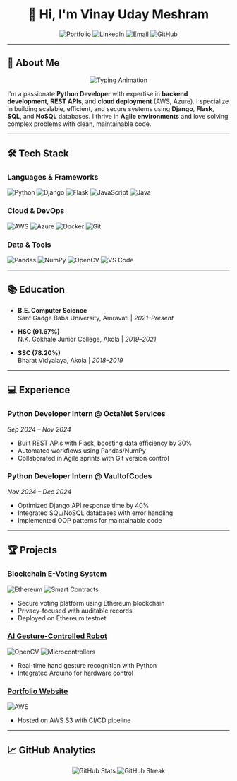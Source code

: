 <h1 align="center">👋 Hi, I'm Vinay Uday Meshram</h1>

<p align="center">
  <a href="https://iamvny.github.io/Portfolio-Website/">
    <img src="https://img.shields.io/badge/Portfolio-000000?style=for-the-badge&logo=firefox&logoColor=white" alt="Portfolio">
  </a>
  <a href="https://www.linkedin.com/in/vinay-meshram-0277b2273/">
    <img src="https://img.shields.io/badge/LinkedIn-0A66C2?style=for-the-badge&logo=linkedin&logoColor=white" alt="LinkedIn">
  </a>
  <a href="mailto:meshram.vinay2003@gmail.com">
    <img src="https://img.shields.io/badge/Email-EA4335?style=for-the-badge&logo=gmail&logoColor=white" alt="Email">
  </a>
  <a href="https://github.com/iamvny">
    <img src="https://img.shields.io/badge/GitHub-181717?style=for-the-badge&logo=github&logoColor=white" alt="GitHub">
  </a>
</p>

---

## 🚀 **About Me**

<p align="center">
  <img src="https://readme-typing-svg.demolab.com?font=Fira+Code&size=24&duration=3000&pause=1000&color=00FF00&center=true&vCenter=true&width=600&lines=Python+Developer;Backend+Specialist;Cloud+Enthusiast;Problem+Solver;Automation+Expert" alt="Typing Animation">
</p>

I'm a passionate **Python Developer** with expertise in **backend development**, **REST APIs**, and **cloud deployment** (AWS, Azure). I specialize in building scalable, efficient, and secure systems using **Django**, **Flask**, **SQL**, and **NoSQL** databases. I thrive in **Agile environments** and love solving complex problems with clean, maintainable code.

---

## 🛠️ **Tech Stack**

### **Languages & Frameworks**
![Python](https://img.shields.io/badge/Python-3776AB?style=for-the-badge&logo=python&logoColor=white)
![Django](https://img.shields.io/badge/Django-092E20?style=for-the-badge&logo=django&logoColor=white)
![Flask](https://img.shields.io/badge/Flask-000000?style=for-the-badge&logo=flask&logoColor=white)
![JavaScript](https://img.shields.io/badge/JavaScript-F7DF1E?style=for-the-badge&logo=javascript&logoColor=black)
![Java](https://img.shields.io/badge/Java-ED8B00?style=for-the-badge&logo=openjdk&logoColor=white)

### **Cloud & DevOps**
![AWS](https://img.shields.io/badge/AWS-232F3E?style=for-the-badge&logo=amazon-aws&logoColor=white)
![Azure](https://img.shields.io/badge/Azure-0089D6?style=for-the-badge&logo=microsoft-azure&logoColor=white)
![Docker](https://img.shields.io/badge/Docker-2496ED?style=for-the-badge&logo=docker&logoColor=white)
![Git](https://img.shields.io/badge/Git-F05032?style=for-the-badge&logo=git&logoColor=white)

### **Data & Tools**
![Pandas](https://img.shields.io/badge/Pandas-150458?style=for-the-badge&logo=pandas&logoColor=white)
![NumPy](https://img.shields.io/badge/NumPy-013243?style=for-the-badge&logo=numpy&logoColor=white)
![OpenCV](https://img.shields.io/badge/OpenCV-5C3EE8?style=for-the-badge&logo=opencv&logoColor=white)
![VS Code](https://img.shields.io/badge/VSCode-007ACC?style=for-the-badge&logo=visual-studio-code&logoColor=white)

---

## 📚 **Education**

- **B.E. Computer Science**  
  Sant Gadge Baba University, Amravati | *2021–Present*  

- **HSC (91.67%)**  
  N.K. Gokhale Junior College, Akola | *2019–2021*  

- **SSC (78.20%)**  
  Bharat Vidyalaya, Akola | *2018–2019*  

---

## 💻 **Experience**

### **Python Developer Intern** @ OctaNet Services
*Sep 2024 – Nov 2024*  
- Built REST APIs with Flask, boosting data efficiency by 30%  
- Automated workflows using Pandas/NumPy  
- Collaborated in Agile sprints with Git version control  

### **Python Developer Intern** @ VaultofCodes
*Nov 2024 – Dec 2024*  
- Optimized Django API response time by 40%  
- Integrated SQL/NoSQL databases with error handling  
- Implemented OOP patterns for maintainable code  

---

## 🏆 **Projects**

### [Blockchain E-Voting System](https://github.com/iamvny/blockchain-voting)
![Ethereum](https://img.shields.io/badge/Ethereum-3C3C3D?style=for-the-badge&logo=ethereum&logoColor=white)
![Smart Contracts](https://img.shields.io/badge/Smart_Contracts-7D4698?style=for-the-badge)
- Secure voting platform using Ethereum blockchain  
- Privacy-focused with auditable records  
- Deployed on Ethereum testnet  

### [AI Gesture-Controlled Robot](https://github.com/iamvny/gesture-robot)
![OpenCV](https://img.shields.io/badge/OpenCV-5C3EE8?style=for-the-badge&logo=opencv&logoColor=white)
![Microcontrollers](https://img.shields.io/badge/Microcontrollers-00979D?style=for-the-badge&logo=arduino&logoColor=white)
- Real-time hand gesture recognition with Python  
- Integrated Arduino for hardware control  

### [Portfolio Website](https://your-portfolio-link)
![AWS](https://img.shields.io/badge/AWS-FF9900?style=for-the-badge&logo=amazon-aws&logoColor=white)
- Hosted on AWS S3 with CI/CD pipeline  

---

## 📈 **GitHub Analytics**

<p align="center">
  <img src="https://github-readme-stats.vercel.app/api?username=iamvny&show_icons=true&theme=radical&hide_border=true" alt="GitHub Stats">
  <img src="https://streak-stats.demolab.com?user=iamvny&theme=radical&hide_border=true" alt="GitHub Streak">
</p>

<p align="center">
  <img src="https://github-readme-stats.vercel.app/api/top-langs/?username=iamvny&layout=compact&theme=radical&
